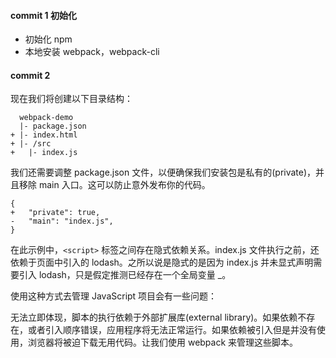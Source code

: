 #### commit 1 初始化

* 初始化 npm
* 本地安装 webpack，webpack-cli

#### commit 2

现在我们将创建以下目录结构：

```
  webpack-demo
  |- package.json
+ |- index.html
+ |- /src
+   |- index.js
```

我们还需要调整 package.json 文件，以便确保我们安装包是私有的(private)，并且移除 main 入口。这可以防止意外发布你的代码。

```
{
+   "private": true,
-   "main": "index.js",
}
```

在此示例中，`<script>` 标签之间存在隐式依赖关系。index.js 文件执行之前，还依赖于页面中引入的 lodash。之所以说是隐式的是因为 index.js 并未显式声明需要引入 lodash，只是假定推测已经存在一个全局变量 \_。

使用这种方式去管理 JavaScript 项目会有一些问题：

无法立即体现，脚本的执行依赖于外部扩展库(external library)。如果依赖不存在，或者引入顺序错误，应用程序将无法正常运行。如果依赖被引入但是并没有使用，浏览器将被迫下载无用代码。让我们使用 webpack 来管理这些脚本。
